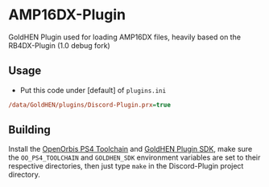 # AMP16DX-Plugin
GoldHEN Plugin used for loading AMP16DX files, heavily based on the RB4DX-Plugin (1.0 debug fork)

## Usage

* Put this code under [default] of `plugins.ini`
```ini
/data/GoldHEN/plugins/Discord-Plugin.prx=true
```


## Building

Install the [OpenOrbis PS4 Toolchain](https://github.com/OpenOrbis/OpenOrbis-PS4-Toolchain) and [GoldHEN Plugin SDK](https://github.com/GoldHEN/GoldHEN_Plugins_SDK), make sure the `OO_PS4_TOOLCHAIN` and `GOLDHEN_SDK` environment variables are set to their respective directories, then just type `make` in the Discord-Plugin project directory.

